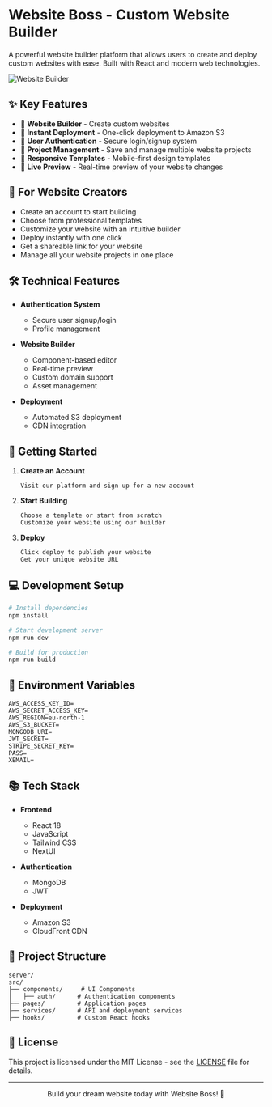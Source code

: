 # Website Boss - Custom Website Builder

A powerful website builder platform that allows users to create and deploy custom websites with ease. Built with React and modern web technologies.

![Website Builder](https://images.unsplash.com/photo-1467232004584-a241de8bcf5d?auto=format&fit=crop&q=80&w=2426&ixlib=rb-4.0.3)

## ✨ Key Features

- 🎨 **Website Builder** - Create custom websites
- 🚀 **Instant Deployment** - One-click deployment to Amazon S3
- 🔐 **User Authentication** - Secure login/signup system
- 💼 **Project Management** - Save and manage multiple website projects
- 📱 **Responsive Templates** - Mobile-first design templates
- 🔄 **Live Preview** - Real-time preview of your website changes

## 🎯 For Website Creators

- Create an account to start building
- Choose from professional templates
- Customize your website with an intuitive builder
- Deploy instantly with one click
- Get a shareable link for your website
- Manage all your website projects in one place

## 🛠️ Technical Features

- **Authentication System**
  - Secure user signup/login
  - Profile management

- **Website Builder**
  - Component-based editor
  - Real-time preview
  - Custom domain support
  - Asset management

- **Deployment**
  - Automated S3 deployment
  - CDN integration

## 🚀 Getting Started

1. **Create an Account**
   ```
   Visit our platform and sign up for a new account
   ```

2. **Start Building**
   ```
   Choose a template or start from scratch
   Customize your website using our builder
   ```

3. **Deploy**
   ```
   Click deploy to publish your website
   Get your unique website URL
   ```

## 💻 Development Setup

```bash
# Install dependencies
npm install

# Start development server
npm run dev

# Build for production
npm run build
```

## 🔧 Environment Variables

```env
AWS_ACCESS_KEY_ID=
AWS_SECRET_ACCESS_KEY=
AWS_REGION=eu-north-1
AWS_S3_BUCKET=
MONGODB_URI=
JWT_SECRET=
STRIPE_SECRET_KEY=
PASS=
XEMAIL=
```

## 📚 Tech Stack

- **Frontend**
  - React 18
  - JavaScript
  - Tailwind CSS
  - NextUI

- **Authentication**
  - MongoDB
  - JWT

- **Deployment**
  - Amazon S3
  - CloudFront CDN

## 📁 Project Structure

```
server/
src/
├── components/     # UI Components
│   ├── auth/      # Authentication components
├── pages/         # Application pages
├── services/      # API and deployment services
├── hooks/         # Custom React hooks
```


## 📝 License

This project is licensed under the MIT License - see the [LICENSE](LICENSE) file for details.

---

<p align="center">Build your dream website today with Website Boss! 🚀</p>

